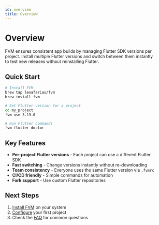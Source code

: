```yaml
---
id: overview
title: Overview
---
```


# Overview

FVM ensures consistent app builds by managing Flutter SDK versions per project. Install multiple Flutter versions and switch between them instantly to test new releases without reinstalling Flutter.

## Quick Start

```bash
# Install FVM
brew tap leoafarias/fvm
brew install fvm

# Set Flutter version for a project
cd my_project
fvm use 3.19.0

# Run Flutter commands
fvm flutter doctor
```

## Key Features

- **Per-project Flutter versions** - Each project can use a different Flutter SDK
- **Fast switching** - Change versions instantly without re-downloading
- **Team consistency** - Everyone uses the same Flutter version via `.fvmrc`
- **CI/CD friendly** - Simple commands for automation
- **Fork support** - Use custom Flutter repositories

## Next Steps

1. [Install FVM](/documentation/getting-started/installation) on your system
2. [Configure](/documentation/getting-started/configuration) your first project
3. Check the [FAQ](/documentation/getting-started/faq) for common questions
